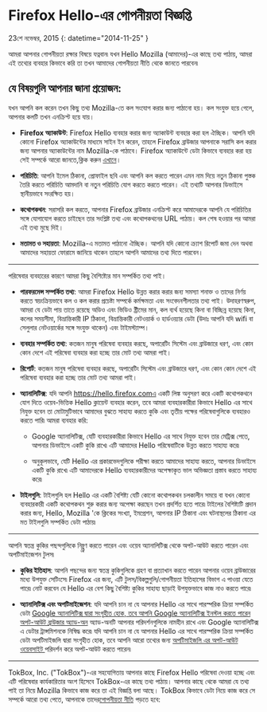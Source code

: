 # Firefox Hello-এর গোপনীয়তা বিজ্ঞপ্তি

23শে নভেম্বর, 2015
{: datetime="2014-11-25" }

আমরা আপনার গোপনীয়তা রক্ষার বিষয়ে যত্নবান৷ যখন Hello Mozilla (আমাদের)-এর কাছে তথ্য পাঠায়, আমরা এই তথ্যের ব্যবহার কিভাবে করি তা তখন আমাদের গোপনীয়তা নীতি  থেকে জানতে পারবেন৷

## যে বিষয়গুলি আপনার জানা প্রয়োজন:

যখন আপনি কল করেন তখন কিছু তথ্য Mozilla-তে কল সংযোগ করার জন্য পাঠানো হয়। কল সংযুক্ত হয়ে গেলে, আপনার কলটি তখন এনক্রিপ্ট হয়ে যায়।

* **Firefox অ্যাকাউন্ট**: Firefox Hello ব্যবহার করার জন্য অ্যাকাউন্ট ব্যবহার করা হল ঐচ্ছিক।  আপনি যদি কোনো Firefox অ্যাকাউন্টের মাধ্যমে সাইন ইন করেন, তাহলে Firefox ব্রাউজার আপনাকে সরাসি কল করার জন্য আপনার অ্যাকাউন্টের নাম Mozilla-কে পাঠাবে। Firefox অ্যাকাউন্টে ডেটা কিভাবে ব্যবহার করা হয় সেই সম্পর্কে আরো জানতে,ক্লিক করুন [এখানে](https://www.mozilla.org/privacy/firefox-cloud/)।

* **পরিচিতি**: আপনি ইমেল ঠিকানা, প্রোফাইল ছবি এবং আপনি কল করতে পারেন এমন নাম দিয়ে নতুন ঠিকানা পুস্তক তৈরি করতে পরিচিতি আমদানি বা নতুন পরিচিতি যোগ করতে করতে পারেন।  এই তথ্যটি আপনার ডিভাইসে স্থানীয়ভাবে সংরক্ষিত হয়।

* **কথোপকথন**: সরাসরি কল করতে, আপনার Firefox ব্রাউজার এনক্রিপ্ট করে আমাদেরকে আপনি যে পরিচিতির সঙ্গে যোগাযোগ করতে চাইছেন তার সংশ্লিষ্ট তথ্য এবং কথোপকথনের URL পাঠায়। কল শেষ হওয়ার পর আমরা এই তথ্য মুছে দিই।

* **মতামত ও সহায়তা**: Mozilla-এ মতামত পাঠানো ঐচ্ছিক।  আপনি যদি কোনো ক্র্যাশ রিপোর্ট জমা দেন অথবা আমাদের সহায়তা ফোরামে জানিয়ে থাকেন তাহলে আপনি আমাদের তথ্য দিতে পারবেন।

---------------------------------------

পরিষেবার ব্যবহারের কারণে আমরা কিছু বৈশিষ্ট্যের মান সম্পর্কিত তথ্য পাই।

* **পারফরমেন্স সম্পর্কিত তথ্য**: আমরা Firefox Hello উন্নত করার করার জন্য সমস্যা শনাক্ত ও তাদের নির্ণয় করতে স্বয়ংক্রিয়ভাবে কল ও কল করার প্রচেষ্টা সম্পর্কে কর্মক্ষমতা এবং সংবেদনশীলতার তথ্য পাই।  উদাহরণস্বরুপ, আমরা যে ডেটা পায় তাতে রয়েছে অডিও এবং ভিডিও ষ্ট্রীমের মান, কল ব্যর্থ হয়েছে কিনা বা বিচ্ছিন্ন হয়েছে কিনা, কলের সময়সীমা, বিভ্রান্তিকারী IP ঠিকানা, বিভ্রান্তিকারী নেটওয়ার্ক ও হার্ডওয়্যার ডেটা (উদাঃ আপনি যদি wifi বা সেলুলার নেটওয়ার্কের সঙ্গে সংযুক্ত থাকেন) এবং টাইমস্ট্যাম্প।

* **ব্যবহার সম্পর্কিত তথ্য**: কতজন মানুষ পরিষেবা ব্যবহার করছে, অপারেটিং সিস্টেম এবং ব্রাউজারে ধরণ, এবং কোন কোন দেশে এই পরিষেবা ব্যবহার করা হচ্ছে তার মোট তথ্য আমরা পাই।

* **রিপোর্ট**: কতজন মানুষ পরিষেবা ব্যবহার করছে, অপারেটিং সিস্টেম এবং ব্রাউজারে ধরণ, এবং কোন কোন দেশে এই পরিষেবা ব্যবহার করা হচ্ছে তার মোট তথ্য আমরা পাই।


* **অ্যানালিটিক্স**:  যদি আপনি https://hello.firefox.comএ একটি লিঙ্ক অনুসরণ করে একটি কথোপকথনে যোগ দিতে ওয়েব-ভিত্তিক Hello ক্লায়েন্ট ব্যবহার করেন, তবে আমরা ব্যবহারকারীরা কিভাবে Hello এর সাথে নিযুক্ত হবেন তা মোটামুটিভাবে আমাদের বুঝতে সাহায্য করতে কুকি এবং তৃতীয় পক্ষের পরিষেবাগুলিকে ব্যবহারও করতে পারি৷ আমরা ব্যবহার করি:

    * Google অ্যানালিটিক্স, যেটি ব্যবহারকারীরা কিভাবে Hello এর সাথে নিযুক্ত হবেন তার মেট্রিক্স পেতে, আপনার ডিভাইসে একটি কুকি রাখে৷ এটি আমাদের Hello পরিষেবাটিকে উন্নত করতে সাহায্য করে৷  
    
    * অনুকূলভাবে, যেটি Hello এর প্রকারভেদগুলিকে পরীক্ষা করতে আমাদের সাহায্য করতে, আপনার ডিভাইসে একটি কুকি রাখে৷ এটি আমাদেরকে Hello ব্যবহারকারীদের অপেক্ষাকৃত ভাল অভিজ্ঞতা প্রস্তাব করতে সাহায্য করে৷

* **টাইলগুলি**: টাইলগুলি হল Hello এর একটি বৈশিষ্ট্য যেটি কোনো কথোপকথন চলকালীন সময়ে বা যখন কোনো ব্যবহারকারী একটি কথোপকথন শুরু করার জন্য অপেক্ষা করছেন তখন প্রদর্শিত হতে পারে৷ টাইলের বৈশিষ্ট্যটি প্রদান করার জন্য, Hello, Mozilla 'কে ক্লিকের সংখ্যা, ইমপ্রেশন, আপনার IP ঠিকানা এবং ঘটনাস্থলের ঠিকানা এর মত টাইলগুলি সম্পর্কিত ডেটা পাঠায়৷

---------------------------------------

আপনি স্বতন্ত্র কুকির পছন্দগুলিকে নিয়্ন্ত্রণ করতে পারেন এবং ওয়েব অ্যানালিটিক্স থেকে অপট-আউট করতে পারেন এবং
অপটিমাইজেশন টুলস৷

* **কুকির ইতিহাস**: আপনি পছন্দের জন্য স্বতন্ত্র কুকিগুলিকে গ্রহণ বা প্রত্যাখান করতে পারেন
আপনার ওয়েব ব্রাউজারের মধ্যে উপযুক্ত সেটিংসে৷ Firefox এর জন্য, এটি 
টুলস/বিকল্পগুলি/গোপনীয়তা ইতিহাসের বিভাগ এ পাওয়া যেতে পারে৷ নোট করবেন যে 
Hello এর বেশ কিছু বৈশিষ্ট্য কুকির সাহায্য ছাড়াই উপযুক্তভাবে কাজ নাও করতে পারে৷ 

* **অ্যানালিটিক্স এবং অপটিমাইজেশন**: যদি আপনি চান না যে আপনার
Hello এর সাথে পারস্পরিক ক্রিয়া সম্পর্কিত ডেটা [Google অ্যানালিটিক্স দ্বারা সংগৃহীত হোক, তবে আপনি Google অ্যানালিটিক্স ইনস্টল করতে পারেন
অপট-আউট ব্রাউজার অ্যাড-অন](https://tools.google.com/dlpage/gaoptout) অ্যাড-অনটি আপনার পরিদর্শনগুলিকে নামহীন রাখে এবং Google অ্যানালিটিক্স এ ডেটার ট্রান্সমিশনকে নিষিদ্ধ করে৷ যদি আপনি চান না যে আপনার Hello এর সাথে পারস্পরিক ক্রিয়া সম্পর্কিত ডেটা অপটিমাইজলি দ্বারা সংগৃহীত হোক, তবে আপনি আরো তথ্যের জন্য [অপটিমাইজলি এর অপট-আউট ওয়েবসাইট ](https://www.optimizely.com/opt_out)পরিদর্শন করে অপট-আউট করতে পারেন৷

---------------------------------------

TokBox, Inc. ("TokBox")-এর সহযোগিতায় আপনার কাছে Firefox Hello পরিষেবা দেওয়া হচ্ছে এবং এটি পরিষেবার কার্যকারিতার অংশ হিসেবে TokBox-এর কাছে তথ্য পাঠায়।  আপনার কাছে থেকে আমরা যে তথ্য পাই তা নিয়ে Mozilla কিভাবে কাজ করে তা এই বিজ্ঞপ্তি বলা আছে। TokBox কিভাবে ডেটা নিয়ে কাজ করে সে সম্পর্কে আরো তথ্য পেতে, আপনাকে তাদের[গোপনীয়তা নীতি](https://tokbox.com/support/privacy-policy) পড়তে হবে:
